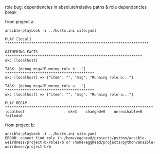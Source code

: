 role bug: dependencies in absolute/relative paths & role dependencies break

from project a:

    ansible-playbook -i ../hosts.ini site.yaml
    
    PLAY [local] ****************************************************************** 
    
    GATHERING FACTS *************************************************************** 
    ok: [localhost]
    
    TASK: [debug msg="Running role b..."] ***************************************** 
    ok: [localhost] => {"item": "", "msg": "Running role b..."}
    
    TASK: [debug msg="Running role a..."] ***************************************** 
    ok: [localhost] => {"item": "", "msg": "Running role a..."}
    
    PLAY RECAP ******************************************************************** 
    localhost                  : ok=3    changed=0    unreachable=0    failed=0

from project b:

    ansible-playbook -i ../hosts.ini site.yaml
    ERROR: cannot find role in /home/egghead/projects/python/ansible-weirdness/project-b/roles/b or /home/egghead/projects/python/ansible-weirdness/project-b/b

